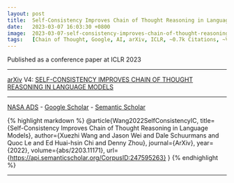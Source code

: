 ```yaml
---
layout: post
title:  Self-Consistency Improves Chain of Thought Reasoning in Language Models
date:   2023-03-07 16:03:30 +0800
image:  2023-03-07-self-consistency-improves-chain-of-thought-reasoning-in-language-models_squared.jpg
tags:   [Chain of Thought, Google, AI, arXiv, ICLR, ~0.7k Citations, ~V1~ 21 Mar 2022]
---
```

Published as a conference paper at ICLR 2023

---
[arXiv](https://arxiv.org/abs/2203.11171) V4: [SELF-CONSISTENCY IMPROVES CHAIN OF THOUGHT REASONING IN LANGUAGE MODELS](https://arxiv.org/pdf/2203.11171.pdf)

---
[NASA ADS](https) - 
[Google Scholar](https) - 
[Semantic Scholar](https://www.semanticscholar.org/paper/Self-Consistency-Improves-Chain-of-Thought-in-Wang-Wei/5f19ae1135a9500940978104ec15a5b8751bc7d2?sort=total-citations)

{% highlight markdown %}
@article{Wang2022SelfConsistencyIC,
  title={Self-Consistency Improves Chain of Thought Reasoning in Language Models},
  author={Xuezhi Wang and Jason Wei and Dale Schuurmans and Quoc Le and Ed Huai-hsin Chi and Denny Zhou},
  journal={ArXiv},
  year={2022},
  volume={abs/2203.11171},
  url={https://api.semanticscholar.org/CorpusID:247595263}
}
{% endhighlight %}

---
